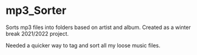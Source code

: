 # mp3_Sorter
Sorts mp3 files into folders based on artist and album.
Created as a winter break 2021/2022 project.

Needed a quicker way to tag and sort all my loose music files.
